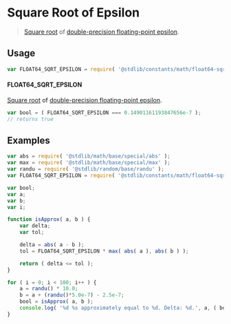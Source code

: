 # Square Root of Epsilon

> [Square root][@stdlib/math/base/special/sqrt] of [double-precision floating-point epsilon][@stdlib/constants/math/float64-eps].

<section class="usage">

## Usage

```javascript
var FLOAT64_SQRT_EPSILON = require( '@stdlib/constants/math/float64-sqrt-eps' );
```

#### FLOAT64_SQRT_EPSILON

[Square root][@stdlib/math/base/special/sqrt] of [double-precision floating-point epsilon][@stdlib/constants/math/float64-eps].

```javascript
var bool = ( FLOAT64_SQRT_EPSILON === 0.14901161193847656e-7 );
// returns true
```

</section>

<!-- /.usage -->

<section class="examples">

## Examples

```javascript
var abs = require( '@stdlib/math/base/special/abs' );
var max = require( '@stdlib/math/base/special/max' );
var randu = require( '@stdlib/random/base/randu' );
var FLOAT64_SQRT_EPSILON = require( '@stdlib/constants/math/float64-sqrt-eps' );

var bool;
var a;
var b;
var i;

function isApprox( a, b ) {
    var delta;
    var tol;

    delta = abs( a - b );
    tol = FLOAT64_SQRT_EPSILON * max( abs( a ), abs( b ) );

    return ( delta <= tol );
}

for ( i = 0; i < 100; i++ ) {
    a = randu() * 10.0;
    b = a + (randu()*5.0e-7) - 2.5e-7;
    bool = isApprox( a, b );
    console.log( '%d %s approximately equal to %d. Delta: %d.', a, ( bool ) ? 'is' : 'is not', b, abs( a - b ) );
}
```

</section>

<!-- /.examples -->

<section class="links">

[@stdlib/math/base/special/sqrt]: https://github.com/stdlib-js/stdlib/tree/develop/lib/node_modules/%40stdlib/math/base/special/sqrt

[@stdlib/constants/math/float64-eps]: https://github.com/stdlib-js/stdlib/tree/develop/lib/node_modules/%40stdlib/constants/math/float64-eps

</section>

<!-- /.links -->
